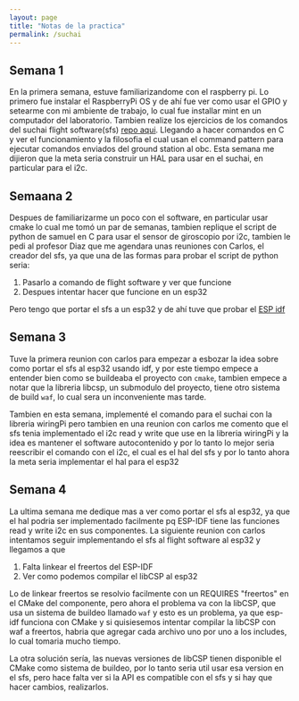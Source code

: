 ```yaml
---
layout: page
title: "Notas de la practica"
permalink: /suchai
---
```


## Semana 1
En la primera semana, estuve familiarizandome con el raspberry pi. Lo primero fue instalar el
RaspberryPi OS y de ahí fue ver como usar el GPIO y setearme con mi ambiente de trabajo, lo cual fue installar mint en un computador del laboratorio. Tambien realize los ejercicios de los comandos del suchai flight software(sfs) [repo aqui](https://gitlab.com/spel-uchile/suchai-flight-software). Llegando a hacer comandos en C y ver el funcionamiento y la filosofia el cual usan el command pattern para ejecutar comandos enviados del ground station al obc. Esta semana me dijieron que la meta seria construir un HAL para usar en el suchai, en particular para el i2c.

## Semaana 2
 
 Despues de familiarizarme un poco con el software, en particular usar cmake lo cual me tomó un par de semanas, tambien replique el script de python de samuel en C para usar el sensor de giroscopio por i2c, tambien le pedi al profesor Diaz que me agendara unas reuniones con
 Carlos, el creador del sfs, ya que una de las formas para probar el script de python seria:

1. Pasarlo a comando de flight software y ver que funcione
2. Despues intentar hacer que funcione en un esp32

Pero tengo que portar el sfs a un esp32 y de ahí tuve que probar el [ESP idf](https://docs.espressif.com/projects/esp-idf/en/latest/esp32/)

## Semana 3
Tuve la primera reunion con carlos para empezar a esbozar la idea sobre como portar el sfs al esp32 usando idf, y por este tiempo empece a entender bien como se buildeaba el proyecto con `cmake`, tambien empece a notar que la libreria libcsp, un submodulo del proyecto, tiene otro sistema de build `waf`, lo cual sera un inconveniente mas tarde.

Tambien en esta semana, implementé el comando para el suchai con la libreria wiringPi pero tambien en una reunion con carlos me comento que el sfs tenia implementado el i2c read y write que use en la libreria wiringPi y la idea es mantener el software autocontenido y por lo tanto lo mejor seria reescribir el comando con el i2c, el cual es el hal del sfs y por lo tanto ahora la meta seria implementar el hal para el esp32

## Semana 4

La ultima semana me dedique mas a ver como portar el sfs al esp32, ya que el hal podria ser implementado facilmente pq ESP-IDF tiene las funciones read y write i2c en sus componentes. La siguiente reunion con carlos intentamos seguir implementando el sfs al flight software al esp32 y llegamos a que
1. Falta linkear el freertos del ESP-IDF
2. Ver como podemos compilar el libCSP al esp32

Lo de linkear freertos se resolvio facilmente con un REQUIRES "freertos" en el CMake del componente, pero ahora el problema va con la libCSP, que usa un sistema de buildeo llamado `waf` y esto es un problema, ya que esp-idf funciona con CMake y si quisiesemos intentar compilar la libCSP con waf a freertos, habria que agregar cada archivo uno por uno a los includes, lo cual tomaria mucho tiempo.

La otra solución sería, las nuevas versiones de libCSP tienen disponible el CMake como sistema de buildeo, por lo tanto seria util usar esa version en el sfs, pero hace falta ver si la API es compatible con el sfs y si hay que hacer cambios, realizarlos.